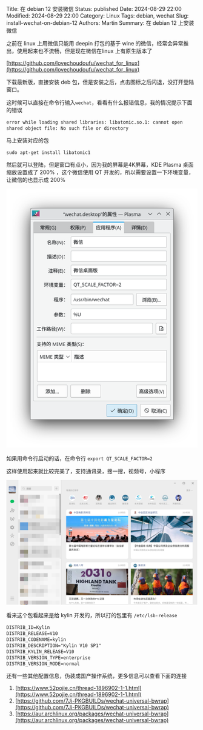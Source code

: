 Title: 在 debian 12 安装微信
Status: published
Date: 2024-08-29 22:00
Modified: 2024-08-29 22:00
Category: Linux
Tags: debian, wechat
Slug: install-wechat-on-debian-12
Authors: Martin
Summary: 在 debian 12 上安装微信

之前在 linux 上用微信只能用 deepin 打包的基于 wine 的微信，经常会异常推出，使用起来也不流畅，但是现在微信在linux 上有原生版本了


[https://github.com/lovechoudoufu/wechat_for_linux](https://github.com/lovechoudoufu/wechat_for_linux)

下载最新版，直接安装 deb 包，但是安装之后，点击图标之后闪退，没打开登陆窗口。

这时候可以直接在命令行输入`wechat`，看看有什么报错信息，我的情况提示下面的错误

```
error while loading shared libraries: libatomic.so.1: cannot open shared object file: No such file or directory
```

马上安装对应的包

```
sudo apt-get install libatomic1
```

然后就可以登陆，但是窗口有点小，因为我的屏幕是4K屏幕，KDE Plasma 桌面缩放设置成了 200% ，这个微信使用 QT 开发的，所以需要设置一下环境变量，让微信的也显示成 200%

![weichat desktop](../images/wechat_desktop.png)

如果用命令行启动的话，在命令行 `export QT_SCALE_FACTOR=2`

这样使用起来就比较完美了，支持通讯录，搜一搜，视频号，小程序

![weichat demo](../images/wechat_demo.png)


看来这个包看起来是给 kylin 开发的，所以打的包里有 `/etc/lsb-release`

```
DISTRIB_ID=Kylin
DISTRIB_RELEASE=V10
DISTRIB_CODENAME=kylin
DISTRIB_DESCRIPTION="Kylin V10 SP1"
DISTRIB_KYLIN_RELEASE=V10
DISTRIB_VERSION_TYPE=enterprise
DISTRIB_VERSION_MODE=normal
```

还有一些其他配置信息，伪装成国产操作系统，更多信息可以查看下面的连接

1. [https://www.52pojie.cn/thread-1896902-1-1.html](https://www.52pojie.cn/thread-1896902-1-1.html)
2. [https://github.com/7Ji-PKGBUILDs/wechat-universal-bwrap](https://github.com/7Ji-PKGBUILDs/wechat-universal-bwrap)
3. [https://aur.archlinux.org/packages/wechat-universal-bwrap](https://aur.archlinux.org/packages/wechat-universal-bwrap)